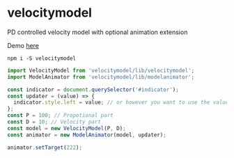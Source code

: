 # velocitymodel
PD controlled velocity model with optional animation extension

Demo [here](http://codepen.io/whitelizard/pen/zNVLrM?editors=1010)

`npm i -S velocitymodel`

```javascript
import VelocityModel from 'velocitymodel/lib/velocitymodel';
import ModelAnimator from 'velocitymodel/lib/modelanimator';

const indicator = document.querySelector('#indicator');
const updater = (value) => {
  indicator.style.left = value; // or however you want to use the value
};
const P = 100; // Propotional part
const D = 10; // Velocity part
const model = new VelocityModel(P, D);
const animator = new ModelAnimator(model, updater);

animator.setTarget(222);
```

